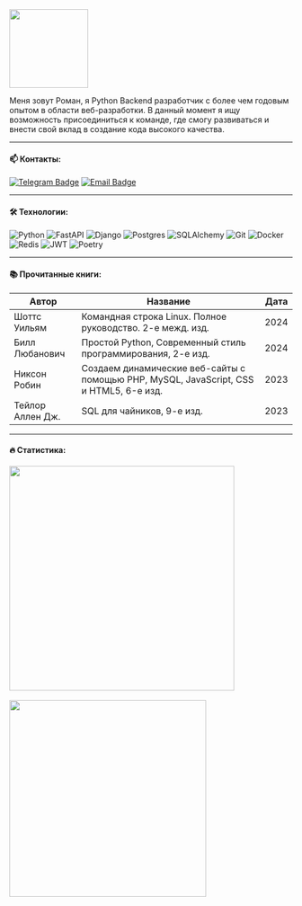 

<img src="https://i.giphy.com/media/v1.Y2lkPTc5MGI3NjExMG1lZjZlcjZwZDgyNXVmdDhtbG9sYmY0b3FiZG9jMTI0cmltcXE3dyZlcD12MV9pbnRlcm5hbF9naWZfYnlfaWQmY3Q9Zw/2UA9gXDkCbKIKlLKxd/giphy.gif" width="140">

Меня зовут Роман, я Python Backend разработчик с более чем годовым опытом в области веб-разработки. В данный момент я ищу возможность присоединиться к команде, где смогу развиваться и внести свой вклад в создание кода высокого качества.

---

#### :mailbox: Контакты:  

[![Telegram Badge](https://img.shields.io/badge/TELEGRAM-blue?style=for-the-badge&logo=Telegram&logoColor=white)](https://t.me/popcorn138)
[![Email Badge](https://img.shields.io/badge/EMAIL-red?style=for-the-badge&logo=gmail&logoColor=white)](mailto:t3841@duck.com)

---

#### 🛠️ Технологии:

![Python](https://img.shields.io/badge/python-3670A0?style=for-the-badge&logo=python&logoColor=ffdd54)
![FastAPI](https://img.shields.io/badge/FastAPI-%0c584b?style=for-the-badge&logo=fastapi&logoColor=white)
![Django](https://img.shields.io/badge/django-%23092E20.svg?style=for-the-badge&logo=django&logoColor=white)
![Postgres](https://img.shields.io/badge/postgres-%23316192.svg?style=for-the-badge&logo=postgresql&logoColor=white)
![SQLAlchemy](https://img.shields.io/badge/SQLAlchemy-black?style=for-the-badge&logo=sqlalchemy&logoColor=red)
![Git](https://img.shields.io/badge/git-%23F05033.svg?style=for-the-badge&logo=git&logoColor=white)
![Docker](https://img.shields.io/badge/docker-%230db7ed.svg?style=for-the-badge&logo=docker&logoColor=white)
![Redis](https://img.shields.io/badge/redis-%23DD0031.svg?style=for-the-badge&logo=redis&logoColor=white)
![JWT](https://img.shields.io/badge/JWT-black?style=for-the-badge&logo=JSON%20web%20tokens)
![Poetry](https://img.shields.io/badge/Poetry-%233B82F6.svg?style=for-the-badge&logo=poetry&logoColor=0B3D8D)

---

#### 📚 Прочитанные книги:

| Автор | Название | Дата |
| --- | --- | --- |
| Шоттс Уильям | Командная строка Linux. Полное руководство. 2-е межд. изд. | 2024 |
| Билл Любанович | Простой Python, Современный стиль программирования, 2-е изд. | 2024 |
| Никсон Робин | Создаем динамические веб-сайты с помощью PHP, MySQL, JavaScript, CSS и HTML5, 6-е изд. | 2023 |
| Тейлор Аллен Дж. | SQL для чайников, 9-е изд. | 2023 |

---

#### 🔥 Статистика:

<div align="left">
  <img src="https://www.codewars.com/users/module_b/badges/small" width="400px" />
  <br><br>
  <img src="https://github-readme-stats.vercel.app/api/top-langs/?username=moduleb&layout=compact&theme=vision-friendly-dark" width="350px"  />
</div>







